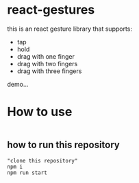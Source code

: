 # react-gestures

this is an react gesture library that supports:

- tap
- hold
- drag with one finger
- drag with two fingers
- drag with three fingers

demo...

# How to use

```

```

## how to run this repository

```
"clone this repository"
npm i
npm run start

```
